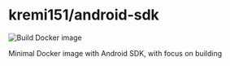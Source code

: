 # kremi151/android-sdk

![Build Docker image](https://github.com/kremi151/docker-android-sdk/workflows/Build%20Docker%20image/badge.svg)

Minimal Docker image with Android SDK, with focus on building
